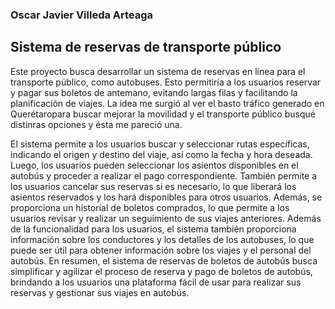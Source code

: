 
### Oscar Javier Villeda Arteaga


## Sistema de reservas de transporte público

Este proyecto busca desarrollar un sistema de reservas en línea para el transporte público, como autobuses. Esto permitiría a los usuarios reservar y pagar sus boletos de antemano, evitando largas filas y facilitando la planificación de viajes. La idea me surgió al ver el basto tráfico generado en Querétaropara buscar mejorar la movilidad y el transporte público busqué distinras opciones y ésta me pareció una.

El sistema permite a los usuarios buscar y seleccionar rutas específicas, indicando el origen y destino del viaje, así como la fecha y hora deseada. Luego, los usuarios pueden seleccionar los asientos disponibles en el autobús y proceder a realizar el pago correspondiente.
También permite a los usuarios cancelar sus reservas si es necesario, lo que liberará los asientos reservados y los hará disponibles para otros usuarios. Además, se proporciona un historial de boletos comprados, lo que permite a los usuarios revisar y realizar un seguimiento de sus viajes anteriores.
Además de la funcionalidad para los usuarios, el sistema también proporciona información sobre los conductores y los detalles de los autobuses, lo que puede ser útil para obtener información sobre los viajes y el personal del autobús.
En resumen, el sistema de reservas de boletos de autobús busca simplificar y agilizar el proceso de reserva y pago de boletos de autobús, brindando a los usuarios una plataforma fácil de usar para realizar sus reservas y gestionar sus viajes en autobús.
